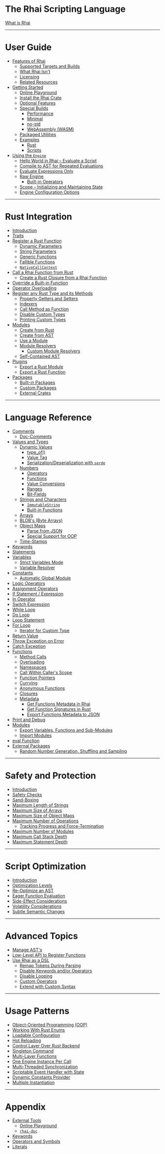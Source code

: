 The Rhai Scripting Language
==========================

[What is Rhai](about/index.md)

----------------------

User Guide
==========

- [Features of Rhai](about/features.md)
  - [Supported Targets and Builds](about/targets.md)
  - [What Rhai Isn't](about/non-design.md)
  - [Licensing](about/license.md)
  - [Related Resources](about/related.md)
- [Getting Started](start/index.md)
  - [Online Playground](start/playground.md)
  - [Install the Rhai Crate](start/install.md)
  - [Optional Features](start/features.md)
  - [Special Builds](start/builds/index.md)
    - [Performance](start/builds/performance.md)
    - [Minimal](start/builds/minimal.md)
    - [no-std](start/builds/no-std.md)
    - [WebAssembly (WASM)](start/builds/wasm.md)
  - [Packaged Utilities](start/bin.md)
  - [Examples](start/examples/index.md)
    - [Rust](start/examples/rust.md)
    - [Scripts](start/examples/scripts.md)
- [Using the `Engine`](engine/index.md)
  - [Hello World in Rhai &ndash; Evaluate a Script](engine/hello-world.md)
  - [Compile to AST for Repeated Evaluations](engine/compile.md)
  - [Evaluate Expressions Only](engine/expressions.md)
  - [Raw Engine](engine/raw.md)
    - [Built-in Operators](engine/builtin.md)
  - [Scope &ndash; Initializing and Maintaining State](engine/scope.md)
  - [Engine Configuration Options](engine/options.md)

----------------------

Rust Integration
================

- [Introduction](rust/index.md)
- [Traits](rust/traits.md)
- [Register a Rust Function](rust/functions.md)
  - [Dynamic Parameters](rust/dynamic-args.md)
  - [String Parameters](rust/strings.md)
  - [Generic Functions](rust/generic.md)
  - [Fallible Functions](rust/fallible.md)
  - [`NativeCallContext`](rust/context.md)
- [Call a Rhai Function from Rust](engine/call-fn.md)
  - [Create a Rust Closure from a Rhai Function](engine/func.md)
- [Override a Built-in Function](rust/override.md)
- [Operator Overloading](rust/operators.md)
- [Register any Rust Type and its Methods](rust/custom.md)
  - [Property Getters and Setters](rust/getters-setters.md)
  - [Indexers](rust/indexers.md)
  - [Call Method as Function](rust/methods.md)
  - [Disable Custom Types](rust/disable-custom.md)
  - [Printing Custom Types](rust/print-custom.md)
- [Modules](rust/modules/index.md)
  - [Create from Rust](rust/modules/create.md)
  - [Create from AST](rust/modules/ast.md)
  - [Use a Module](rust/modules/use.md)
  - [Module Resolvers](rust/modules/resolvers.md)
    - [Custom Module Resolvers](rust/modules/imp-resolver.md)
  - [Self-Contained AST](rust/modules/self-contained.md)
- [Plugins](plugins/index.md)
  - [Export a Rust Module](plugins/module.md)
  - [Export a Rust Function](plugins/function.md)
- [Packages](rust/packages/index.md)
  - [Built-in Packages](rust/packages/builtin.md)
  - [Custom Packages](rust/packages/create.md)
  - [External Crates](rust/packages/crate.md)

----------------------

Language Reference
==================

- [Comments](language/comments.md)
  - [Doc-Comments](language/doc-comments.md)
- [Values and Types](language/values-and-types.md)
  - [Dynamic Values](language/dynamic.md)
    - [type_of()](language/type-of.md)
    - [Value Tag](language/dynamic-tag.md)
    - [Serialization/Deserialization with `serde`](rust/serde.md)
  - [Numbers](language/numbers.md)
    - [Operators](language/num-op.md)
    - [Functions](language/num-fn.md)
    - [Value Conversions](language/convert.md)
    - [Ranges](language/ranges.md)
    - [Bit-Fields](language/bit-fields.md)
  - [Strings and Characters](language/strings-chars.md)
    - [`ImmutableString`](rust/immutable-string.md)
    - [Built-in Functions](language/string-fn.md)
  - [Arrays](language/arrays.md)
  - [BLOB's (Byte Arrays)](language/blobs.md)
  - [Object Maps](language/object-maps.md)
    - [Parse from JSON](language/json.md)
    - [Special Support for OOP](language/object-maps-oop.md)
  - [Time-Stamps](language/timestamps.md)
- [Keywords](language/keywords.md)
- [Statements](language/statements.md)
- [Variables](language/variables.md)
  - [Strict Variables Mode](engine/strict-var.md)
  - [Variable Resolver](engine/var.md)
- [Constants](language/constants.md)
  - [Automatic Global Module](language/global.md)
- [Logic Operators](language/logic.md)
- [Assignment Operators](language/assignment-op.md)
- [If Statement / Expression](language/if.md)
- [In Operator](language/in.md)
- [Switch Expression](language/switch.md)
- [While Loop](language/while.md)
- [Do Loop](language/do.md)
- [Loop Statement](language/loop.md)
- [For Loop](language/for.md)
  - [Iterator for Custom Type](language/iterator.md)
- [Return Value](language/return.md)
- [Throw Exception on Error](language/throw.md)
- [Catch Exception](language/try-catch.md)
- [Functions](language/functions.md)
  - [Method Calls](language/fn-method.md)
  - [Overloading](language/overload.md)
  - [Namespaces](language/fn-namespaces.md)
  - [Call Within Caller's Scope](language/fn-parent-scope.md)
  - [Function Pointers](language/fn-ptr.md)
  - [Currying](language/fn-curry.md)
  - [Anonymous Functions](language/fn-anon.md)
  - [Closures](language/fn-closure.md)
  - [Metadata](engine/metadata/index.md)
    - [Get Functions Metadata in Rhai](language/fn-metadata.md)
    - [Get Function Signatures in Rust](engine/metadata/gen_fn_sig.md)
    - [Export Functions Metadata to JSON](engine/metadata/export_to_json.md)
- [Print and Debug](language/print-debug.md)
- [Modules](language/modules/index.md)
  - [Export Variables, Functions and Sub-Modules](language/modules/export.md)
  - [Import Modules](language/modules/import.md)
- [eval Function](language/eval.md)
- [External Packages](lib/index.md)
  - [Random Number Generation, Shuffling and Sampling](lib/rhai-rand.md)

----------------------

Safety and Protection
=====================

- [Introduction](safety/index.md)
- [Safety Checks](safety/checked.md)
- [Sand-Boxing](safety/sandbox.md)
- [Maximum Length of Strings](safety/max-string-size.md)
- [Maximum Size of Arrays](safety/max-array-size.md)
- [Maximum Size of Object Maps](safety/max-map-size.md)
- [Maximum Number of Operations](safety/max-operations.md)
  - [Tracking Progress and Force-Termination](safety/progress.md)
- [Maximum Number of Modules](safety/max-modules.md)
- [Maximum Call Stack Depth](safety/max-call-stack.md)
- [Maximum Statement Depth](safety/max-stmt-depth.md)

----------------------

Script Optimization
===================

- [Introduction](engine/optimize/index.md)
- [Optimization Levels](engine/optimize/optimize-levels.md)
- [Re-Optimize an AST](engine/optimize/reoptimize.md)
- [Eager Function Evaluation](engine/optimize/eager.md)
- [Side-Effect Considerations](engine/optimize/side-effects.md)
- [Volatility Considerations](engine/optimize/volatility.md)
- [Subtle Semantic Changes](engine/optimize/semantics.md)

----------------------

Advanced Topics
===============

- [Manage AST's](engine/ast.md)
- [Low-Level API to Register Functions](rust/register-raw.md)
- [Use Rhai as a DSL](engine/dsl.md)
  - [Remap Tokens During Parsing](engine/token-mapper.md)
  - [Disable Keywords and/or Operators](engine/disable-keywords.md)
  - [Disable Looping](engine/disable-looping.md)
  - [Custom Operators](engine/custom-op.md)
  - [Extend with Custom Syntax](engine/custom-syntax.md)

----------------------

Usage Patterns
==============

- [Object-Oriented Programming (OOP)](patterns/oop.md)
- [Working With Rust Enums](patterns/enums.md)
- [Loadable Configuration](patterns/config.md)
- [Hot Reloading](patterns/hot-reload.md)
- [Control Layer Over Rust Backend](patterns/control.md)
- [Singleton Command](patterns/singleton.md)
- [Multi-Layer Functions](patterns/multi-layer.md)
- [One Engine Instance Per Call](patterns/parallel.md)
- [Multi-Threaded Synchronization](patterns/multi-threading.md)
- [Scriptable Event Handler with State](patterns/events.md)
- [Dynamic Constants Provider](patterns/dynamic-const.md)
- [Multiple Instantiation](patterns/multiple.md)

----------------------

Appendix
========

- [External Tools](tools/index.md)
  - [Online Playground](tools/playground.md)
  - [`rhai-doc`](tools/rhai-doc.md)
- [Keywords](appendix/keywords.md)
- [Operators and Symbols](appendix/operators.md)
- [Literals](appendix/literals.md)
